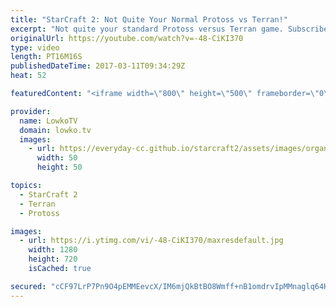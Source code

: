 ```yaml
---
title: "StarCraft 2: Not Quite Your Normal Protoss vs Terran!"
excerpt: "Not quite your standard Protoss versus Terran game. Subscribe for more videos: http://lowko.tv/youtube Insane Proxy Barracks: https://goo.gl/8m0B4g  In this video I cast a Silver League Protoss versus Terran in StarCraft 2. This match turns out to be not quite your regular game of Protoss versus Terran."
originalUrl: https://youtube.com/watch?v=-48-CiKI370
type: video
length: PT16M16S
publishedDateTime: 2017-03-11T09:34:29Z
heat: 52

featuredContent: "<iframe width=\"800\" height=\"500\" frameborder=\"0\" src=\"https://www.youtube.com/embed/-48-CiKI370\" allow=\"accelerometer; autoplay; encrypted-media; gyroscope; picture-in-picture\" allowfullscreen></iframe>"

provider:
  name: LowkoTV
  domain: lowko.tv
  images:
    - url: https://everyday-cc.github.io/starcraft2/assets/images/organizations/lowko.tv-50x50.jpg
      width: 50
      height: 50

topics:
  - StarCraft 2
  - Terran
  - Protoss

images:
  - url: https://i.ytimg.com/vi/-48-CiKI370/maxresdefault.jpg
    width: 1280
    height: 720
    isCached: true

secured: "cCF97LrP7Pn9O4pEMMEevcX/IM6mjQkBtBO8Wmff+nB1omdrvIpMMnaglq64KBtOUmrNKWKNOhezQkAa9kAIEJI8Iu+LoCVHxYSgeth2Cxt8C1EwdIfIWccJ6MgeHCNga1zxyf5IeAYAxas8In+QRzw+BCnZuaJT9BuevdhudFG5Pn1zvJCVU4MbgqG41u6CBUfDdKHpqAgYHStQo8P1a6b7luzWvEUnQUxWWgW+R8bAhzozEM26KDPE5F5c1+MIfMWdYWjDxbDuWSOROBGEXNWGLYDNGRl2qMpgeCIy1N6qWl7tPxyaI8w41WpjlikrQmWEwDw3Cic5mHWIsl5CoKkwNQfh7j9i/ujn3q96VQnnAcugN/2DLn5FFlW7uxyrpdLzn1RqF5Qpxk9xu7XNngZSzHTU5BNO8D11JSczxfCcrTN28qJxHW5L48xhftkv;it+YpCgSj7X9ZUP0EanMig=="
---
```


